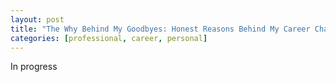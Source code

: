 ```yaml
---
layout: post
title: "The Why Behind My Goodbyes: Honest Reasons Behind My Career Changes"
categories: [professional, career, personal]
---
```


In progress

